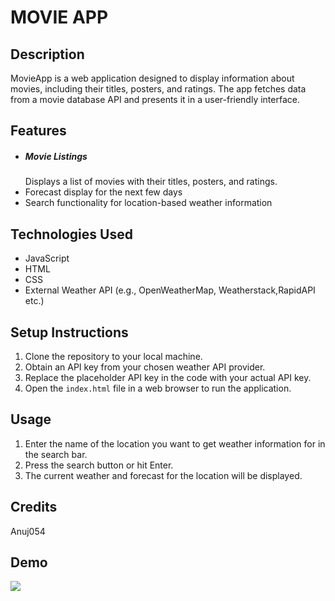 
<!DOCTYPE html>
<html lang="en">
<head>
    <meta charset="UTF-8">
    <meta name="viewport" content="width=device-width, initial-scale=1.0">
    
</head>
<body>
    <h1>MOVIE APP</h1>

<h2>Description</h2>
<p>MovieApp is a web application designed to display information about movies, including their titles, posters, and ratings. The app fetches data from a movie database API and presents it in a user-friendly interface.

</p>

 <h2>Features</h2>
    <ul>
        <li><h5>Movie Listings</h5> Displays a list of movies with their titles, posters, and ratings.</li>
        <li>Forecast display for the next few days</li>
        <li>Search functionality for location-based weather information</li>
    </ul>

<h2>Technologies Used</h2>
    <ul>
        <li>JavaScript</li>
        <li>HTML</li>
        <li>CSS</li>
        <li>External Weather API (e.g., OpenWeatherMap, Weatherstack,RapidAPI etc.)</li>
    </ul>

<h2>Setup Instructions</h2>
    <ol>
        <li>Clone the repository to your local machine.</li>
        <li>Obtain an API key from your chosen weather API provider.</li>
        <li>Replace the placeholder API key in the code with your actual API key.</li>
        <li>Open the <code>index.html</code> file in a web browser to run the application.</li>
    </ol>

<h2>Usage</h2>
    <ol>
        <li>Enter the name of the location you want to get weather information for in the search bar.</li>
        <li>Press the search button or hit Enter.</li>
        <li>The current weather and forecast for the location will be displayed.</li>
    </ol>

<h2>Credits</h2>
    <p>Anuj054</p>



 <h2>Demo</h2>
    <p><img src="./Weather/2.png"></p>
</body>
</html>

    